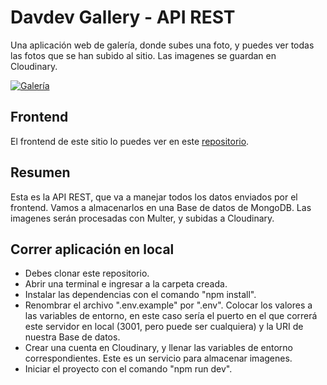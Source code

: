 # Davdev Gallery - API REST

Una aplicación web de galería, donde subes una foto, y puedes ver todas las
fotos que se han subido al sitio. Las imagenes se guardan en Cloudinary.

[![Galería](https://dav-dev.com/assets/projects/gallery.jpg 'Galería')](https://dav-dev.com/assets/projects/gallery.jpg 'Galería')

## Frontend

El frontend de este sitio lo puedes ver en este
[repositorio](https://github.com/jonathangg03/davdev-gallery-nextui 'repositorio').

## Resumen

Esta es la API REST, que va a manejar todos los datos enviados por el frontend.
Vamos a almacenarlos en una Base de datos de MongoDB. Las imagenes serán
procesadas con Multer, y subidas a Cloudinary.

## Correr aplicación en local

- Debes clonar este repositorio.
- Abrir una terminal e ingresar a la carpeta creada.
- Instalar las dependencias con el comando "npm install".
- Renombrar el archivo ".env.example" por ".env". Colocar los valores a las
  variables de entorno, en este caso sería el puerto en el que correrá este
  servidor en local (3001, pero puede ser cualquiera) y la URI de nuestra Base
  de datos.
- Crear una cuenta en Cloudinary, y llenar las variables de entorno
  correspondientes. Este es un servicio para almacenar imagenes.
- Iniciar el proyecto con el comando "npm run dev".
